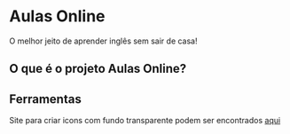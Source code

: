 # Aulas Online
O melhor jeito de aprender inglês sem sair de casa!

## O que é o projeto Aulas Online?

## Ferramentas

Site para criar icons com fundo transparente podem ser encontrados [aqui](https://converticon.com/)

